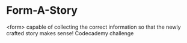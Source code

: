 # Form-A-Story
&lt;form> capable of collecting the correct information so that the newly crafted story makes sense!
Codecademy challenge
